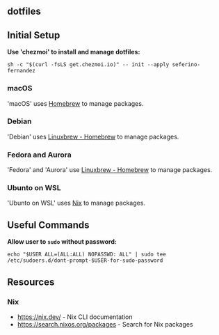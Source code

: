 ## dotfiles

## Initial Setup

**Use 'chezmoi' to install and manage dotfiles:**

```shell
sh -c "$(curl -fsLS get.chezmoi.io)" -- init --apply seferino-fernandez
```

### macOS
'macOS' uses [Homebrew](https://brew.sh/) to manage packages.

### Debian
'Debian' uses [Linuxbrew - Homebrew](https://brew.sh/) to manage packages.

### Fedora and Aurora
'Fedora' and 'Aurora' use [Linuxbrew - Homebrew](https://brew.sh/) to manage packages.

### Ubunto on WSL
'Ubunto on WSL' uses [Nix](https://nix.dev/) to manage packages.

## Useful Commands

**Allow user to `sudo` without password:**

```shell
echo "$USER ALL=(ALL:ALL) NOPASSWD: ALL" | sudo tee /etc/sudoers.d/dont-prompt-$USER-for-sudo-password
```

## Resources

### Nix
- https://nix.dev/ - Nix CLI documentation
- https://search.nixos.org/packages - Search for Nix packages